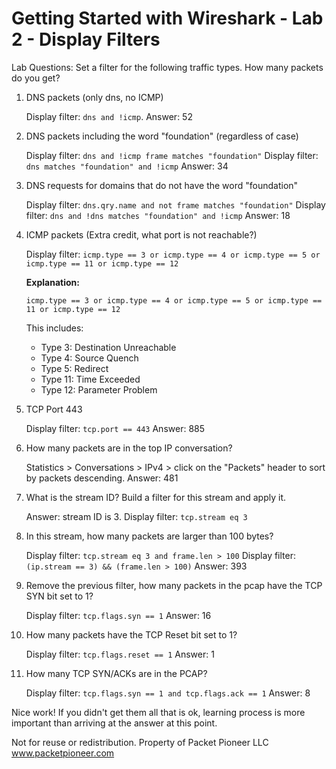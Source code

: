 # Getting Started with Wireshark - Lab 2 - Display Filters

Lab Questions:
Set a filter for the following traffic types. How many packets do you get?

1. DNS packets (only dns, no ICMP)

    Display filter: `dns and !icmp`.
    Answer: 52

2. DNS packets including the word "foundation" (regardless of case)

    Display filter: `dns and !icmp frame matches "foundation"`
    Display filter: `dns matches "foundation" and !icmp`
    Answer: 34

3. DNS requests for domains that do not have the word "foundation"

    Display filter: `dns.qry.name and not frame matches "foundation"`
    Display filter: `dns and !dns matches "foundation" and !icmp`
    Answer: 18

4. ICMP packets (Extra credit, what port is not reachable?)

    Display filter: `icmp.type == 3 or icmp.type == 4 or icmp.type == 5 or icmp.type == 11 or icmp.type == 12`
    
    **Explanation:**
    ```plaintext
    icmp.type == 3 or icmp.type == 4 or icmp.type == 5 or icmp.type == 11 or icmp.type == 12
    ```

    This includes:
    - Type 3: Destination Unreachable
    - Type 4: Source Quench
    - Type 5: Redirect
    - Type 11: Time Exceeded
    - Type 12: Parameter Problem

5. TCP Port 443

    Display filter: `tcp.port == 443`
    Answer: 885

6. How many packets are in the top IP conversation?

    Statistics > Conversations > IPv4 > click on the "Packets" header to sort by packets descending.
    Answer: 481

7. What is the stream ID? Build a filter for this stream and apply it. 

    Answer: stream ID is 3.
    Display filter: `tcp.stream eq 3`

8. In this stream, how many packets are larger than 100 bytes?

    Display filter: `tcp.stream eq 3 and frame.len > 100`
    Display filter: `(ip.stream == 3) && (frame.len > 100)`
    Answer: 393

9. Remove the previous filter, how many packets in the pcap have the TCP SYN bit set to 1?

    Display filter: `tcp.flags.syn == 1`
    Answer: 16
    
10. How many packets have the TCP Reset bit set to 1?

    Display filter: `tcp.flags.reset == 1`
    Answer: 1

11. How many TCP SYN/ACKs are in the PCAP?

    Display filter: `tcp.flags.syn == 1 and tcp.flags.ack == 1`
    Answer: 8

Nice work! If you didn't get them all that is ok, learning process is more important than arriving at the answer at this point. 

Not for reuse or redistribution.
Property of Packet Pioneer LLC
www.packetpioneer.com